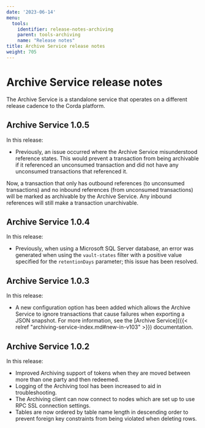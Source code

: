 ```yaml
---
date: '2023-06-14'
menu:
  tools:
    identifier: release-notes-archiving
    parent: tools-archiving
    name: "Release notes"
title: Archive Service release notes
weight: 705
---
```


# Archive Service release notes

The Archive Service is a standalone service that operates on a different release cadence to the Corda platform.

## Archive Service 1.0.5

In this release:

* Previously, an issue occurred where the Archive Service misunderstood reference states. This would prevent a transaction from being archivable if it referenced an unconsumed transaction and did not have any unconsumed transactions that referenced it.

 Now, a transaction that only has outbound references (to unconsumed transactions) and no inbound references (from unconsumed transactions) will be marked as archivable by the Archive Service. Any inbound references will still make a transaction unarchivable.

## Archive Service 1.0.4

In this release:

* Previously, when using a Microsoft SQL Server database, an error was generated when using the `vault-states` filter with a positive value specified for the `retentionDays` parameter; this issue has been resolved.

## Archive Service 1.0.3

In this release:

* A new configuration option has been added which allows the Archive Service to ignore transactions that cause failures when exporting a JSON snapshot. For more information, see the [Archive Service]({{< relref "archiving-service-index.md#new-in-v103" >}}) documentation.

## Archive Service 1.0.2

In this release:

* Improved Archiving support of tokens when they are moved between more than one party and then redeemed.
* Logging of the Archiving tool has been increased to aid in troubleshooting.
* The Archiving client can now connect to nodes which are set up to use RPC SSL connection settings.
* Tables are now ordered by table name length in descending order to prevent foreign key constraints from being violated when deleting rows.
